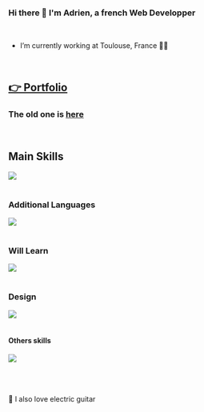 ### Hi there 👋 I'm Adrien, a french Web Developper

<br>

- I’m currently working at Toulouse, France 👨‍💻

<br>

## [👉 Portfolio](https://blenkdev.fr)

### The old one is [here](https://adrienthevon.fr/)

<br>

## Main Skills

<a href="https://skillicons.dev">
  <img src="https://skillicons.dev/icons?i=html,css,scss,js,ts,react,vite,nextjs,vue,tailwind,threejs,nodejs,express,nest,docker,postgres,firebase," />
</a>

<br>
<br>

### Additional Languages

<a href="https://skillicons.dev">
  <img src="https://skillicons.dev/icons?i=mysql,php,redux" />
</a>

<br>
<br>

### Will Learn

<a href="https://skillicons.dev">
  <img src="https://skillicons.dev/icons?i=gatsby,nuxtjs,angular," />
</a>

<br>
<br>

### Design

<a href="https://skillicons.dev">
  <img src="https://skillicons.dev/icons?i=figma,xd,ai,ps," />
</a>

<br>
<br>

#### Others skills

<a href="https://skillicons.dev">
  <img src="https://skillicons.dev/icons?i=github,git,vercel,aws,postman,codepen,ableton,discord,instagram,linkedin," />
</a>

<br>
<br>
<br>
<br>

 🎸 I also love electric guitar
